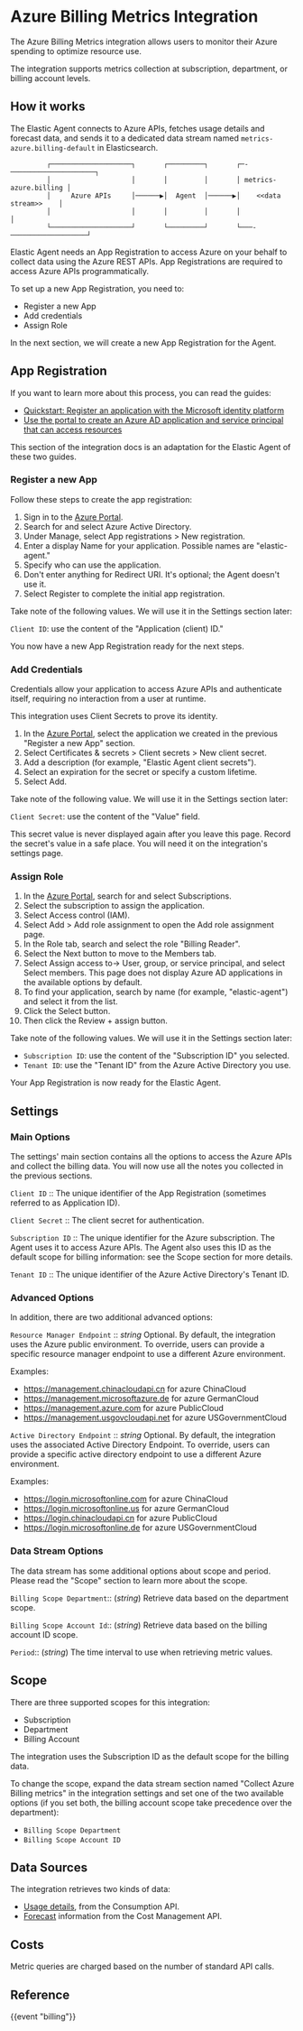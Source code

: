 # Azure Billing Metrics Integration

The Azure Billing Metrics integration allows users to monitor their Azure spending to optimize resource use.

The integration supports metrics collection at subscription, department, or billing account levels.

## How it works

The Elastic Agent connects to Azure APIs, fetches usage details and forecast data, and sends it to a dedicated data stream named `metrics-azure.billing-default` in Elasticsearch.

```text
         ┌────────────────────┐       ┌─────────┐       ┌─-─────────────────────┐
         │                    │       │         │       │ metrics-azure.billing │
         │     Azure APIs     │──────▶│  Agent  │──────▶│    <<data stream>>    │
         │                    │       │         │       │                       │
         └────────────────────┘       └─────────┘       └───-───────────────────┘                                              
```

Elastic Agent needs an App Registration to access Azure on your behalf to collect data using the Azure REST APIs. App Registrations are required to access Azure APIs programmatically.

To set up a new App Registration, you need to:

* Register a new App
* Add credentials
* Assign Role

In the next section, we will create a new App Registration for the Agent.

## App Registration

If you want to learn more about this process, you can read the guides:

* [Quickstart: Register an application with the Microsoft identity platform](https://docs.microsoft.com/en-us/azure/active-directory/develop/quickstart-register-app) 
* [Use the portal to create an Azure AD application and service principal that can access resources](https://docs.microsoft.com/en-us/azure/active-directory/develop/howto-create-service-principal-portal)

This section of the integration docs is an adaptation for the Elastic Agent of these two guides.

### Register a new App

Follow these steps to create the app registration:

1. Sign in to the [Azure Portal](https://portal.azure.com/).
2. Search for and select Azure Active Directory.
3. Under Manage, select App registrations > New registration.
4. Enter a display Name for your application. Possible names are "elastic-agent."
5. Specify who can use the application.
6. Don't enter anything for Redirect URI. It's optional; the Agent doesn't use it.
7. Select Register to complete the initial app registration.

Take note of the following values. We will use it in the Settings section later:

`Client ID`: use the content of the "Application (client) ID."

You now have a new App Registration ready for the next steps.

### Add Credentials

Credentials allow your application to access Azure APIs and authenticate itself, requiring no interaction from a user at runtime.

This integration uses Client Secrets to prove its identity.

1. In the [Azure Portal](https://portal.azure.com/), select the application we created in the previous "Register a new App" section.
1. Select Certificates & secrets > Client secrets > New client secret.
1. Add a description (for example, "Elastic Agent client secrets").
1. Select an expiration for the secret or specify a custom lifetime.
1. Select Add.

Take note of the following value. We will use it in the Settings section later:

`Client Secret`: use the content of the "Value" field.

This secret value is never displayed again after you leave this page. Record the secret's value in a safe place. You will need it on the integration's settings page.

### Assign Role

1. In the [Azure Portal](https://portal.azure.com/), search for and select Subscriptions.
1. Select the subscription to assign the application.
1. Select Access control (IAM).
1. Select Add > Add role assignment to open the Add role assignment page.
1. In the Role tab, search and select the role "Billing Reader".
1. Select the Next button to move to the Members tab.
1. Select Assign access to-> User, group, or service principal, and select Select members. This page does not display Azure AD applications in the available options by default.
1. To find your application, search by name (for example, "elastic-agent") and select it from the list.
1. Click the Select button.
1. Then click the Review + assign button.

Take note of the following values. We will use it in the Settings section later:

* `Subscription ID`: use the content of the "Subscription ID" you selected.
* `Tenant ID`: use the "Tenant ID" from the Azure Active Directory you use.

Your App Registration is now ready for the Elastic Agent.

## Settings

### Main Options

The settings' main section contains all the options to access the Azure APIs and collect the billing data. You will now use all the notes you collected in the previous sections.

`Client ID` :: The unique identifier of the App Registration (sometimes referred to as Application ID).

`Client Secret` :: The client secret for authentication.

`Subscription ID` :: The unique identifier for the Azure subscription. The Agent uses it to access Azure APIs. The Agent also uses this ID as the default scope for billing information: see the Scope section for more details.

`Tenant ID` :: The unique identifier of the Azure Active Directory's Tenant ID.

### Advanced Options

In addition, there are two additional advanced options:

`Resource Manager Endpoint` ::
_string_
Optional. By default, the integration uses the Azure public environment. To override, users can provide a specific resource manager endpoint to use a different Azure environment.

Examples:

* https://management.chinacloudapi.cn for azure ChinaCloud
* https://management.microsoftazure.de for azure GermanCloud
* https://management.azure.com for azure PublicCloud
* https://management.usgovcloudapi.net for azure USGovernmentCloud

`Active Directory Endpoint` ::
_string_
Optional. By default, the integration uses the associated Active Directory Endpoint. To override, users can provide a specific active directory endpoint to use a different Azure environment.

Examples:

* https://login.microsoftonline.com for azure ChinaCloud
* https://login.microsoftonline.us for azure GermanCloud
* https://login.chinacloudapi.cn for azure PublicCloud
* https://login.microsoftonline.de for azure USGovernmentCloud

### Data Stream Options

The data stream has some additional options about scope and period. Please read the "Scope" section to learn more about the scope.

`Billing Scope Department`:: (_string_) Retrieve data based on the department scope.

`Billing Scope Account Id`:: (_string_) Retrieve data based on the billing account ID scope.

`Period`:: (_string_) The time interval to use when retrieving metric values.

## Scope

There are three supported scopes for this integration:

* Subscription
* Department
* Billing Account

The integration uses the Subscription ID as the default scope for the billing data.

To change the scope, expand the data stream section named "Collect Azure Billing metrics" in the integration settings and set one of the two available options (if you set both, the billing account scope take precedence over the department):

* `Billing Scope Department`
* `Billing Scope Account ID`

## Data Sources

The integration retrieves two kinds of data:

* [Usage details](https://docs.microsoft.com/en-us/azure/cost-management-billing/manage/consumption-api-overview#usage-details-api), from the Consumption API.
* [Forecast](https://docs.microsoft.com/en-us/rest/api/cost-management/forecast) information from the Cost Management API.

## Costs

Metric queries are charged based on the number of standard API calls.

## Reference

{{event "billing"}}
